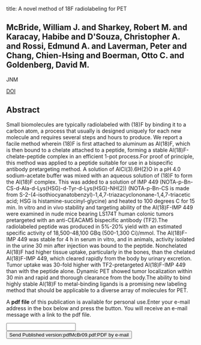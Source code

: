 title: A novel method of 18F radiolabeling for PET

## McBride, William J. and Sharkey, Robert M. and Karacay, Habibe and D'Souza, Christopher A. and Rossi, Edmund A. and Laverman, Peter and Chang, Chien-Hsing and Boerman, Otto C. and Goldenberg, David M.
JNM

<a href="https://doi.org/10.2967/jnumed.108.060418">DOI</a>

## Abstract
Small biomolecules are typically radiolabeled with (18)F by binding it to a carbon atom, a process that usually is designed uniquely for each new molecule and requires several steps and hours to produce. We report a facile method wherein (18)F is first attached to aluminum as Al(18)F, which is then bound to a chelate attached to a peptide, forming a stable Al(18)F-chelate-peptide complex in an efficient 1-pot process.For proof of principle, this method was applied to a peptide suitable for use in a bispecific antibody pretargeting method. A solution of AlCl(3).6H(2)O in a pH 4.0 sodium-acetate buffer was mixed with an aqueous solution of (18)F to form the Al(18)F complex. This was added to a solution of IMP 449 (NOTA-p-Bn-CS-d-Ala-d-Lys(HSG)-d-Tyr-d-Lys(HSG)-NH(2)) (NOTA-p-Bn-CS is made from S-2-(4-isothiocyanatobenzyl)-1,4,7-triazacyclononane-1,4,7-triacetic acid; HSG is histamine-succinyl-glycine) and heated to 100 degrees C for 15 min. In vitro and in vivo stability and targeting ability of the Al(18)F-IMP 449 were examined in nude mice bearing LS174T human colonic tumors pretargeted with an anti-CEACAM5 bispecific antibody (TF2).The radiolabeled peptide was produced in 5%-20% yield with an estimated specific activity of 18,500-48,100 GBq (500-1,300 Ci)/mmol. The Al(18)F-IMP 449 was stable for 4 h in serum in vitro, and in animals, activity isolated in the urine 30 min after injection was bound to the peptide. Nonchelated Al(18)F had higher tissue uptake, particularly in the bones, than the chelated Al(18)F-IMP 449, which cleared rapidly from the body by urinary excretion. Tumor uptake was 30-fold higher with TF2-pretargeted Al(18)F-IMP 449 than with the peptide alone. Dynamic PET showed tumor localization within 30 min and rapid and thorough clearance from the body.The ability to bind highly stable Al(18)F to metal-binding ligands is a promising new labeling method that should be applicable to a diverse array of molecules for PET.

A <b>pdf file</b> of this publication is available for personal use.Enter your e-mail address in the box below and press the button. You will receive an e-mail message with a link to the pdf file.
<form action="sender.php">  <input type="text" name="email">  <input type="submit" value="Send Published version:pdfMcBr09.pdf:PDF by e-mail"></form>